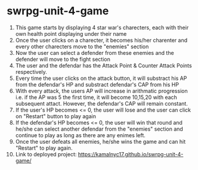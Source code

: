 # swrpg-unit-4-game

1. This game starts by displaying 4 star war's charecters, each with their own health point displaying under their name
2. Once the user clicks on a charecter, it becomes his/her charenter and every other charecters move to the "enemies" section
3. Now the user can select a defender from these enemies and the defender will move to the fight section
4. The user and the defendar has the Attack Point & Counter Attack Points respectively.
5. Every time the user clicks on the attack button, it will substract his AP from the defendar's HP and substract defendar's CAP from his HP
6. With every attack, the users AP will increase in arithmatic progression i.e. if the AP was 5 the first time, it will become 10,15,20 with 
each subsequent attact. However, the defendar's CAP will remain constant.
7. If the user's HP becomes <= 0, the user will lose and the user can click on "Restart" button to play again
8. If the defendar's HP becomes <= 0, the user will win that round and he/she can select another defendar from the "enemies" section and continue to play
as long as there are any enimes left.
9. Once the user defeats all enemies, he/she wins the game and can hit "Restart" to play again.
10. Link to deployed project: https://kamalnyc17.github.io/swrpg-unit-4-game/

